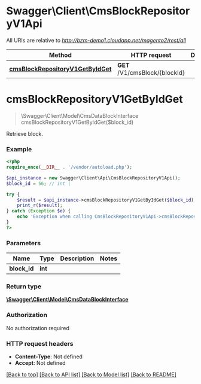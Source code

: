 # Swagger\Client\CmsBlockRepositoryV1Api

All URIs are relative to *http://bzm-demo1.cloudapp.net/magento2/rest/all*

Method | HTTP request | Description
------------- | ------------- | -------------
[**cmsBlockRepositoryV1GetByIdGet**](CmsBlockRepositoryV1Api.md#cmsBlockRepositoryV1GetByIdGet) | **GET** /V1/cmsBlock/{blockId} | 


# **cmsBlockRepositoryV1GetByIdGet**
> \Swagger\Client\Model\CmsDataBlockInterface cmsBlockRepositoryV1GetByIdGet($block_id)



Retrieve block.

### Example
```php
<?php
require_once(__DIR__ . '/vendor/autoload.php');

$api_instance = new Swagger\Client\Api\CmsBlockRepositoryV1Api();
$block_id = 56; // int | 

try {
    $result = $api_instance->cmsBlockRepositoryV1GetByIdGet($block_id);
    print_r($result);
} catch (Exception $e) {
    echo 'Exception when calling CmsBlockRepositoryV1Api->cmsBlockRepositoryV1GetByIdGet: ', $e->getMessage(), PHP_EOL;
}
?>
```

### Parameters

Name | Type | Description  | Notes
------------- | ------------- | ------------- | -------------
 **block_id** | **int**|  |

### Return type

[**\Swagger\Client\Model\CmsDataBlockInterface**](../Model/CmsDataBlockInterface.md)

### Authorization

No authorization required

### HTTP request headers

 - **Content-Type**: Not defined
 - **Accept**: Not defined

[[Back to top]](#) [[Back to API list]](../../README.md#documentation-for-api-endpoints) [[Back to Model list]](../../README.md#documentation-for-models) [[Back to README]](../../README.md)

